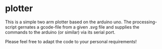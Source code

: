 # plotter
This is a simple two arm plotter based on the arduino uno.
The processing-script gernates a gcode-file from a given .svg file and supplies the commands to the arduino (or similar) via its serial port.

Please feel free to adapt the code to your personal requirements!
